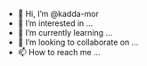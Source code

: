 - 👋 Hi, I’m @kadda-mor
- 👀 I’m interested in ...
- 🌱 I’m currently learning ...
- 💞️ I’m looking to collaborate on ...
- 📫 How to reach me ...

<!---
kadda-mor/kadda-mor is a ✨ special ✨ repository because its `README.md` (this file) appears on your GitHub profile.
You can click the Preview link to take a look at your changes.
--->
